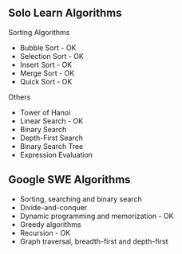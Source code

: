 ## Solo Learn Algorithms
Sorting Algorithms
- Bubble Sort - OK
- Selection Sort - OK
- Insert Sort - OK
- Merge Sort - OK
- Quick Sort - OK

Others
- Tower of Hanoi
- Linear Search - OK
- Binary Search
- Depth-First Search
- Binary Search Tree
- Expression Evaluation

## Google SWE Algorithms
- Sorting, searching and binary search
- Divide-and-conquer
- Dynamic programming and memorization - OK
- Greedy algorithms
- Recursion - OK
- Graph traversal, breadth-first and depth-first